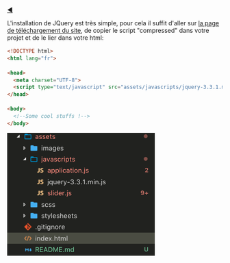 [:arrow_backward:](BRISTOL.md)

L'installation de JQuery est très simple, pour cela il suffit d'aller sur [la page de téléchargement du site](https://jquery.com/download/), de copier le script "compressed" dans votre projet et de le lier dans votre html:

```html
<!DOCTYPE html>
<html lang="fr">

<head>
  <meta charset="UTF-8">
  <script type="text/javascript" src="assets/javascripts/jquery-3.3.1.min.js"></script>
</head>

<body>
  <!--Some cool stuffs !-->
</body>
```
![Features](images/arbo.png)
